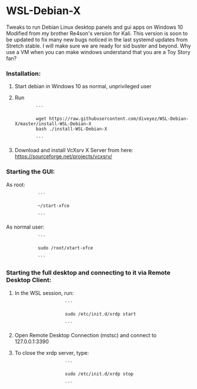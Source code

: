 # WSL-Debian-X
Tweaks to run Debian Linux desktop panels and gui apps on Windows 10
Modified from my brother Re4son's version for Kali. This version is soon to be updated to fix many new bugs noticed in the last systemd updates from Stretch stable. I will make sure we are ready for sid buster and beyond. Why use a VM when you can make windows understand that you are a Toy Story fan?


### Installation:
1.  Start debian in Windows 10 as normal, unprivileged user
2.  Run

                ```
                
                wget https://raw.githubusercontent.com/diveyez/WSL-Debian-X/master/install-WSL-Debian-X
                bash ./install-WSL-Debian-X
                
                ```


3.  Download and install VcXsrv X Server from here:
    <https://sourceforge.net/projects/vcxsrv/>

### Starting the GUI:
As root:

                ```
                
                ~/start-xfce
                
                ```
                
As normal user:

                ```
                
                sudo /root/xtart-xfce
                
                ```

### Starting the full desktop and connecting to it via Remote Desktop Client:
1.  In the WSL session, run:

                           ```
                           
                           sudo /etc/init.d/xrdp start
                           
                           ```
                           
2.  Open Remote Desktop Connection (mstsc) and connect to 127.0.0.1:3390
3.  To close the xrdp server, type:
                           
                           ```
                           
                           sudo /etc/init.d/xrdp stop
                           
                           ```
